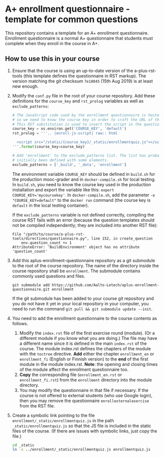 A+ enrollment questionnaire - template for common questions
===========================================================

This repository contains a template for an A+ enrollment questionnaire.
Enrollment questionnaire is a normal A+ questionnaire that students must
complete when they enroll in the course in A+.

How to use this in your course
------------------------------

1. Ensure that the course is using an up-to-date version of the a-plus-rst-tools
   (this template defines the questionnaire in RST markup).
   The version matching the git checksum `7e18045` (15th Aug 2019) is at least new enough.
2. Modify the `conf.py` file in the root of your course repository.
   Add these definitions for the `course_key` and `rst_prolog` variables as well as
   `exclude_patterns`:

   ```python
   # The JavaScript code used by the enrollment questionnaire is hosted in the course repo,
   # so we need to know the course key in order to craft the URL of the JS.
   # This RST substitution is used to insert the script in the questionnaire RST code.
   course_key = os.environ.get('COURSE_KEY', 'default')
   rst_prolog = '''.. |enroll-js-script| raw:: html

     <script src="/static/{course_key}/_static/enrollmentquiz.js"></script>
   '''.format(course_key=course_key)
   
   # Add 'enrollment' to the exclude_patterns list. The list has probably
   # initially been defined with some elements.
   exclude_patterns = ['_build', '_data', 'enrollment']
   ```
   
   The environment variable `COURSE_KEY` should be defined in `build.sh` for the
   production mooc-grader and in `docker-compile.sh` for local testing.
   In `build.sh`, you need to know the course key used in the production installation
   and export the variable like this: `export COURSE_KEY='mycoursekey'`.
   In `docker-compile.sh`, add the parameter `-e "COURSE_KEY=default"` to the
   `docker run` command (the course key is `default` in the local testing container).
   
   If the `exclude_patterns` variable is not defined correctly, compiling the
   course RST fails with an error (because the question templates should not
   be compiled independently; they are included into another RST file):
   
   ```
   File "/path/to/course/a-plus-rst-tools/directives/questionnaire.py", line 152, in create_question
       env.question_count += 1
   AttributeError: 'BuildEnvironment' object has no attribute 'question_count'
   ```

3. Add this aplus-enrollment-questionnaire repository as a git submodule to
   the root of the course repository. The name of the directory inside the
   course repository shall be `enrollment`. The submodule contains commonly
   used questions and files.

   ```
   git submodule add https://github.com/Aalto-Letech/aplus-enrollment-questionnaire.git enrollment
   ```

   If the git submodule has been added to your course git repository and you
   do not have it yet in your local repository in your computer, you need to run
   the command `git pull && git submodule update --init`.

4. You need to add the enrollment questionnaire to the course contents as follows.
   
   1. Modify the `index.rst` file of the first exercise round (module).
   (Or a different module if you know what you are doing.)
   The file may have a different name since it is defined in the main `index.rst`
   of the course. The module index.rst defines the chapters of the module with
   the `toctree` directive. **Add** either the chapter `enrollment_en` or `enrollment_fi`
   (English or Finnish version) to the **end** of the first module in
   the module index.rst. **Note**: the opening and closing times of the module
   affect the enrollment questionnaire too.
   2. **Copy** the corresponding file (`enrollment_en.rst` or `enrollment_fi.rst`)
   from the `enrollment` directory into the module directory.
   3. You may modify the questionnaire in that file if necessary.
      If the course is not offered to external students (who use Google login),
      then you may remove the questionnaire `enrollexternalexercise` from the RST file.

5. Create a symbolic link pointing to the file `enrollment/_static/enrollmentquiz.js`
   in the path `_static/enrollmentquiz.js` so that the JS file is included
   in the static files of the course. (If there are issues with symbolic links,
   just copy the file.)

   ```bash
   cd _static
   ln -s ../enrollment/_static/enrollmentquiz.js enrollmentquiz.js
   ```

